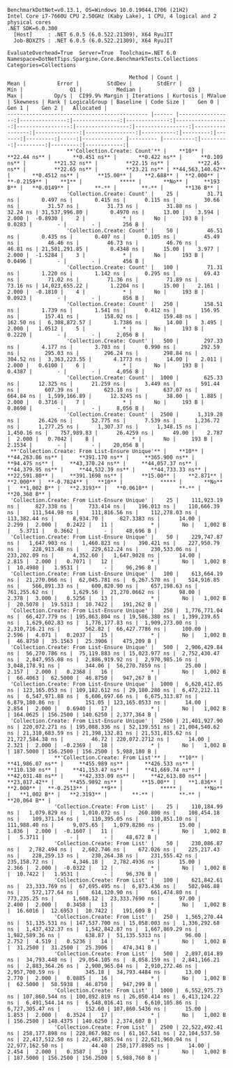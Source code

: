 
    BenchmarkDotNet=v0.13.1, OS=Windows 10.0.19044.1706 (21H2)
    Intel Core i7-7660U CPU 2.50GHz (Kaby Lake), 1 CPU, 4 logical and 2 physical cores
    .NET SDK=6.0.300
      [Host]     : .NET 6.0.5 (6.0.522.21309), X64 RyuJIT
      Job-BDXZTS : .NET 6.0.5 (6.0.522.21309), X64 RyuJIT

    EvaluateOverhead=True  Server=True  Toolchain=.NET 6.0  
    Namespace=DotNetTips.Spargine.Core.BenchmarkTests.Collections  Categories=Collections  

                                           Method | Count |             Mean |          Error |         StdDev |        StdErr |              Min |               Q1 |           Median |               Q3 |              Max |          Op/s |  CI99.9% Margin | Iterations | Kurtosis | MValue | Skewness | Rank | LogicalGroup | Baseline | Code Size |    Gen 0 |    Gen 1 |    Gen 2 |   Allocated |
    --------------------------------------------- |------ |-----------------:|---------------:|---------------:|--------------:|-----------------:|-----------------:|-----------------:|-----------------:|-----------------:|--------------:|----------------:|-----------:|---------:|-------:|---------:|-----:|------------- |--------- |----------:|---------:|---------:|---------:|------------:|
                       **'Collection.Create: Count'** |    **10** |         **22.44 ns** |       **0.451 ns** |       **0.422 ns** |      **0.109 ns** |         **21.52 ns** |         **22.15 ns** |         **22.45 ns** |         **22.65 ns** |         **23.21 ns** | **44,563,140.62** |       **0.4512 ns** |      **15.00** |    **2.688** |  **2.000** |  **-0.2159** |    **1** |            ***** |       **No** |     **193 B** |   **0.0149** |        **-** |        **-** |       **136 B** |
                       'Collection.Create: Count' |    25 |         31.71 ns |       0.497 ns |       0.415 ns |      0.115 ns |         30.66 ns |         31.57 ns |         31.73 ns |         31.88 ns |         32.24 ns | 31,537,996.80 |       0.4970 ns |      13.00 |    3.594 |  2.000 |  -0.8930 |    2 |            * |       No |     193 B |   0.0283 |        - |        - |       256 B |
                       'Collection.Create: Count' |    50 |         46.51 ns |       0.435 ns |       0.407 ns |      0.105 ns |         45.49 ns |         46.46 ns |         46.73 ns |         46.76 ns |         46.81 ns | 21,501,291.85 |       0.4348 ns |      15.00 |    3.977 |  2.000 |  -1.5284 |    3 |            * |       No |     193 B |   0.0496 |        - |        - |       456 B |
                       'Collection.Create: Count' |   100 |         71.31 ns |       1.220 ns |       1.142 ns |      0.295 ns |         69.43 ns |         71.02 ns |         71.36 ns |         71.89 ns |         73.16 ns | 14,023,655.22 |       1.2204 ns |      15.00 |    2.161 |  2.000 |  -0.1810 |    4 |            * |       No |     193 B |   0.0923 |        - |        - |       856 B |
                       'Collection.Create: Count' |   250 |        158.51 ns |       1.739 ns |       1.541 ns |      0.412 ns |        156.95 ns |        157.41 ns |        158.02 ns |        159.48 ns |        162.50 ns |  6,308,872.57 |       1.7386 ns |      14.00 |    3.495 |  2.000 |   1.0512 |    5 |            * |       No |     193 B |   0.2220 |        - |        - |     2,056 B |
                       'Collection.Create: Count' |   500 |        297.33 ns |       4.177 ns |       3.703 ns |      0.990 ns |        292.59 ns |        295.03 ns |        296.24 ns |        298.84 ns |        304.52 ns |  3,363,223.55 |       4.1773 ns |      14.00 |    2.011 |  2.000 |   0.6100 |    6 |            * |       No |     193 B |   0.4387 |        - |        - |     4,056 B |
                       'Collection.Create: Count' |  1000 |        625.33 ns |      12.325 ns |      21.259 ns |      3.449 ns |        591.44 ns |        607.39 ns |        623.18 ns |        637.07 ns |        664.84 ns |  1,599,166.89 |      12.3245 ns |      38.00 |    1.885 |  2.000 |   0.3716 |    7 |            * |       No |     193 B |   0.8698 |        - |        - |     8,056 B |
                       'Collection.Create: Count' |  2500 |      1,319.28 ns |      26.426 ns |      52.775 ns |      7.539 ns |      1,236.72 ns |      1,277.25 ns |      1,307.37 ns |      1,348.15 ns |      1,450.16 ns |    757,989.83 |      26.4259 ns |      49.00 |    2.787 |  2.000 |   0.7042 |    8 |            * |       No |     193 B |   2.1534 |        - |        - |    20,056 B |
     **'Collection.Create: From List-Ensure Unique'** |    **10** |     **44,263.86 ns** |     **391.170 ns** |     **365.900 ns** |     **94.475 ns** |     **43,370.24 ns** |     **44,057.37 ns** |     **44,379.95 ns** |     **44,532.39 ns** |     **44,733.33 ns** |     **22,591.80** |     **391.1698 ns** |      **15.00** |    **2.871** |  **2.000** |  **-0.7824** |   **10** |            ***** |       **No** |   **1,002 B** |   **2.3193** |   **0.0610** |        **-** |    **20,368 B** |
     'Collection.Create: From List-Ensure Unique' |    25 |    111,923.19 ns |     827.338 ns |     733.414 ns |    196.013 ns |    110,666.39 ns |    111,544.98 ns |    111,816.56 ns |    112,278.03 ns |    113,382.44 ns |      8,934.70 |     827.3383 ns |      14.00 |    2.299 |  2.000 |   0.2422 |   11 |            * |       No |   1,002 B |   5.3711 |   0.3662 |        - |    48,696 B |
     'Collection.Create: From List-Ensure Unique' |    50 |    229,747.87 ns |   1,647.903 ns |   1,460.823 ns |    390.421 ns |    227,950.79 ns |    228,913.48 ns |    229,612.24 ns |    230,533.06 ns |    233,202.09 ns |      4,352.60 |   1,647.9028 ns |      14.00 |    2.815 |  2.000 |   0.7071 |   12 |            * |       No |   1,002 B |  10.4980 |   1.9531 |        - |    96,296 B |
     'Collection.Create: From List-Ensure Unique' |   100 |    613,664.19 ns |  21,270.066 ns |  62,045.781 ns |  6,267.570 ns |    514,916.85 ns |    566,891.33 ns |    600,820.90 ns |    657,198.63 ns |    761,255.62 ns |      1,629.56 |  21,270.0662 ns |      98.00 |    2.378 |  3.000 |   0.5256 |   13 |            * |       No |   1,002 B |  20.5078 |  19.5313 |  10.7422 |   191,262 B |
     'Collection.Create: From List-Ensure Unique' |   250 |  1,776,771.04 ns |  66,427.779 ns | 195,863.804 ns | 19,586.380 ns |  1,399,239.65 ns |  1,629,602.83 ns |  1,776,177.83 ns |  1,909,273.00 ns |  2,310,716.21 ns |        562.82 |  66,427.7786 ns |     100.00 |    2.596 |  4.071 |   0.2037 |   15 |            * |       No |   1,002 B |  46.8750 |  35.1563 |  25.3906 |   475,209 B |
     'Collection.Create: From List-Ensure Unique' |   500 |  2,906,429.84 ns |  56,270.786 ns |  75,119.883 ns | 15,023.977 ns |  2,752,430.47 ns |  2,847,955.08 ns |  2,886,919.92 ns |  2,970,985.16 ns |  3,048,178.91 ns |        344.06 |  56,270.7859 ns |      25.00 |    2.157 |  2.000 |   0.2368 |   16 |            * |       No |   1,002 B |  66.4063 |  62.5000 |  46.8750 |   947,267 B |
     'Collection.Create: From List-Ensure Unique' |  1000 |  6,620,412.05 ns | 123,165.053 ns | 109,182.612 ns | 29,180.280 ns |  6,472,212.11 ns |  6,547,971.88 ns |  6,606,697.66 ns |  6,675,313.87 ns |  6,879,180.86 ns |        151.05 | 123,165.0533 ns |      14.00 |    2.854 |  2.000 |   0.6940 |   17 |            * |       No |   1,002 B | 164.0625 | 156.2500 | 140.6250 | 2,377,364 B |
     'Collection.Create: From List-Ensure Unique' |  2500 | 21,401,927.90 ns | 220,072.271 ns | 195,088.336 ns | 52,139.551 ns | 21,004,540.62 ns | 21,310,683.59 ns | 21,398,132.81 ns | 21,531,815.62 ns | 21,727,584.38 ns |         46.72 | 220,072.2712 ns |      14.00 |    2.321 |  2.000 |  -0.2369 |   18 |            * |       No |   1,002 B | 187.5000 | 156.2500 | 156.2500 | 5,988,180 B |
                   **'Collection.Create: From List'** |    **10** |     **41,986.07 ns** |     **455.989 ns** |     **426.533 ns** |    **110.130 ns** |     **41,153.47 ns** |     **41,669.74 ns** |     **42,031.48 ns** |     **42,333.09 ns** |     **42,613.80 ns** |     **23,817.42** |     **455.9892 ns** |      **15.00** |    **1.836** |  **2.000** |  **-0.2513** |    **9** |            ***** |       **No** |   **1,002 B** |   **2.3193** |        **-** |        **-** |    **20,064 B** |
                   'Collection.Create: From List' |    25 |    110,184.99 ns |   1,079.829 ns |   1,010.072 ns |    260.800 ns |    108,454.18 ns |    109,371.14 ns |    110,395.05 ns |    110,851.10 ns |    111,988.40 ns |      9,075.65 |   1,079.8286 ns |      15.00 |    1.836 |  2.000 |  -0.1607 |   11 |            * |       No |   1,002 B |   5.3711 |        - |        - |    48,672 B |
                   'Collection.Create: From List' |    50 |    230,086.87 ns |   2,782.494 ns |   2,602.746 ns |    672.026 ns |    225,217.43 ns |    228,259.13 ns |    230,264.38 ns |    231,555.42 ns |    235,158.72 ns |      4,346.18 |   2,782.4936 ns |      15.00 |    2.366 |  2.000 |  -0.0322 |   12 |            * |       No |   1,002 B |  10.7422 |   1.9531 |        - |    96,376 B |
                   'Collection.Create: From List' |   100 |    621,842.61 ns |  23,333.769 ns |  67,695.495 ns |  6,873.436 ns |    502,946.88 ns |    572,177.64 ns |    614,120.90 ns |    661,474.80 ns |    773,235.25 ns |      1,608.12 |  23,333.7690 ns |      97.00 |    2.400 |  2.000 |   0.3458 |   13 |            * |       No |   1,002 B |  16.6016 |  12.6953 |  10.7422 |   191,609 B |
                   'Collection.Create: From List' |   250 |  1,565,270.44 ns |  51,135.531 ns | 147,537.700 ns | 15,058.003 ns |  1,336,292.68 ns |  1,437,432.37 ns |  1,542,842.87 ns |  1,667,869.29 ns |  1,982,589.36 ns |        638.87 |  51,135.5313 ns |      96.00 |    2.752 |  4.519 |   0.5236 |   14 |            * |       No |   1,002 B |  31.2500 |  31.2500 |  25.3906 |   474,341 B |
                   'Collection.Create: From List' |   500 |  2,897,014.89 ns |  34,793.448 ns |  29,054.105 ns |  8,058.159 ns |  2,841,166.21 ns |  2,883,364.26 ns |  2,900,965.04 ns |  2,910,272.46 ns |  2,957,700.59 ns |        345.18 |  34,793.4484 ns |      13.00 |    2.770 |  2.000 |   0.0885 |   16 |            * |       No |   1,002 B |  62.5000 |  58.5938 |  46.8750 |   947,299 B |
                   'Collection.Create: From List' |  1000 |  6,552,975.73 ns | 107,860.544 ns | 100,892.819 ns | 26,050.414 ns |  6,413,124.22 ns |  6,491,544.14 ns |  6,548,016.41 ns |  6,610,105.86 ns |  6,727,305.47 ns |        152.60 | 107,860.5436 ns |      15.00 |    1.853 |  2.000 |   0.3524 |   17 |            * |       No |   1,002 B | 156.2500 | 148.4375 | 140.6250 | 2,374,607 B |
                   'Collection.Create: From List' |  2500 | 22,522,492.41 ns | 258,177.898 ns | 228,867.982 ns | 61,167.541 ns | 22,104,537.50 ns | 22,417,512.50 ns | 22,467,885.94 ns | 22,621,960.94 ns | 22,977,162.50 ns |         44.40 | 258,177.8985 ns |      14.00 |    2.454 |  2.000 |   0.3587 |   19 |            * |       No |   1,002 B | 187.5000 | 156.2500 | 156.2500 | 5,988,760 B |
